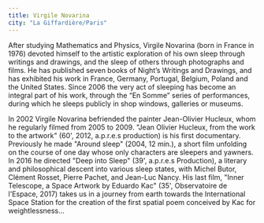 ```yaml
---
title: Virgile Novarina
city: "La Giffardière/Paris"
---
```


After studying Mathematics and Physics, Virgile Novarina (born in France in 1976) devoted himself to the artistic exploration of his own sleep through writings and drawings, and the sleep of others through photographs and films. He has published seven books of Night’s Writings and Drawings, and has exhibited his work in France, Germany, Portugal, Belgium, Poland and the United States. Since 2006 the very act of sleeping has become an integral part of his work, through the “En Somme” series of performances, during which he sleeps publicly in shop windows, galleries or museums.

In 2002 Virgile Novarina befriended the painter Jean-Olivier Hucleux, whom he regularly filmed from 2005 to 2009. "Jean Olivier Hucleux, from the work to the artwork" (60', 2012, a.p.r.e.s production) is his first documentary. Previously he made "Around sleep" (2004, 12 min.), a short film unfolding on the course of one day whose only characters are sleepers and yawners. In 2016 he directed "Deep into Sleep" (39', a.p.r.e.s Production), a literary and philosophical descent into various sleep states, with Michel Butor, Clément Rosset, Pierre Pachet, and Jean-Luc Nancy. His last film, "Inner Telescope, a Space Artwork by Eduardo Kac" (35', Observatoire de l'Espace, 2017) takes us in a journey from earth towards the International Space Station for the creation of the first spatial poem conceived by Kac for weightlessness... 
